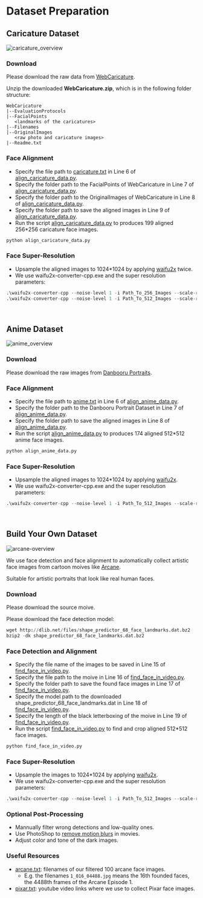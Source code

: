 # Dataset Preparation

## Caricature Dataset

![caricature_overview](https://user-images.githubusercontent.com/18130694/158067472-812df136-a4d2-485b-985c-09be27608fe3.jpg)

### Download
 
Please download the raw data from [WebCaricature](https://cs.nju.edu.cn/rl/WebCaricature.htm).

Unzip the downloaded **WebCaricature.zip**, which is in the following folder structure:
```
WebCaricature
|--EvaluationProtocols
|--FacialPoints
   <landmarks of the caricatures>
|--Filenames
|--OriginalImages
   <raw photo and caricature images>
|--Readme.txt
```

### Face Alignment

* Specify the file path to [caricature.txt](./caricature.txt) in Line 6 of [align_caricature_data.py](./align_caricature_data.py).
* Specify the folder path to the FacialPoints of WebCaricature in Line 7 of [align_caricature_data.py](./align_caricature_data.py).
* Specify the folder path to the OriginalImages of WebCaricature in Line 8 of [align_caricature_data.py](./align_caricature_data.py).
* Specify the folder path to save the aligned images in Line 9 of [align_caricature_data.py](./align_caricature_data.py).
* Run the script [align_caricature_data.py](./align_caricature_data.py) to produces 199 aligned 256\*256 caricature face images. 
```python
python align_caricature_data.py
```

### Face Super-Resolution

* Upsample the aligned images to 1024\*1024 by applying [waifu2x](https://github.com/YukihoAA/waifu2x_snowshell/releases) twice.
* We use waifu2x-converter-cpp.exe and the super resolution parameters:
```python
.\waifu2x-converter-cpp --noise-level 1 -i Path_To_256_Images --scale-ratio 2 -r 1 -o Path_To_512_Images -g 1 -a 0
.\waifu2x-converter-cpp --noise-level 1 -i Path_To_512_Images --scale-ratio 2 -r 1 -o Path_To_1024_Images -g 1 -a 0
```

<br/>

## Anime Dataset

![anime_overview](https://user-images.githubusercontent.com/18130694/158095492-e5533fe2-586a-419b-a03d-bee6970a243f.jpg)

### Download
 
Please download the raw images from [Danbooru Portraits](https://www.gwern.net/Crops#danbooru2019-portraits).

### Face Alignment

* Specify the file path to [anime.txt](./anime.txt) in Line 6 of [align_anime_data.py](./align_anime_data.py).
* Specify the folder path to the Danbooru Portrait Dataset in Line 7 of [align_anime_data.py](./align_anime_data.py).
* Specify the folder path to save the aligned images in Line 8 of [align_anime_data.py](./align_anime_data.py).
* Run the script [align_anime_data.py](./align_anime_data.py) to produces 174 aligned 512\*512 anime face images. 
```python
python align_anime_data.py
```

### Face Super-Resolution

* Upsample the aligned images to 1024\*1024 by applying [waifu2x](https://github.com/YukihoAA/waifu2x_snowshell/releases).
* We use waifu2x-converter-cpp.exe and the super resolution parameters:
```python
.\waifu2x-converter-cpp --noise-level 1 -i Path_To_512_Images --scale-ratio 2 -r 1 -o Path_To_1024_Images -g 1 -a 0
```

<br/>

## Build Your Own Dataset

![arcane-overview](https://user-images.githubusercontent.com/18130694/158124926-2e53861d-3814-485d-ad9f-d45a339dd7fe.jpg)


We use face detection and face alignment to automatically collect artistic face images from cartoon moives like [Arcane](https://www.netflix.com/sg/title/81435684?source=35).

Suitable for artistic portraits that look like real human faces.

### Download
 
Please download the source moive.

Please download the face detection model:
```python
wget http://dlib.net/files/shape_predictor_68_face_landmarks.dat.bz2
bzip2 -dk shape_predictor_68_face_landmarks.dat.bz2
```
### Face Detection and Alignment

* Specify the file name of the images to be saved in Line 15 of [find_face_in_video.py](./find_face_in_video.py).
* Specify the file path to the moive in Line 16 of [find_face_in_video.py](./find_face_in_video.py).
* Specify the folder path to save the found face images in Line 17 of [find_face_in_video.py](./find_face_in_video.py).
* Specify the model path to the downloaded shape_predictor_68_face_landmarks.dat in Line 18 of [find_face_in_video.py](./find_face_in_video.py).
* Specify the length of the black letterboxing of the moive in Line 19 of [find_face_in_video.py](./find_face_in_video.py).
* Run the script [find_face_in_video.py](./find_face_in_video.py) to find and crop aligned 512\*512 face images. 
```python
python find_face_in_video.py
```

### Face Super-Resolution

* Upsample the images to 1024\*1024 by applying [waifu2x](https://github.com/YukihoAA/waifu2x_snowshell/releases).
* We use waifu2x-converter-cpp.exe and the super resolution parameters:
```python
.\waifu2x-converter-cpp --noise-level 1 -i Path_To_512_Images --scale-ratio 2 -r 1 -o Path_To_1024_Images -g 1 -a 0
```

### Optional Post-Processing

* Mannually filter wrong detections and low-quality ones.
* Use PhotoShop to [remove motion blurs](https://helpx.adobe.com/sg/photoshop/using/reduce-camera-shake-induced-blurring.html) in movies.
* Adjust color and tone of the dark images.

### Useful Resources

* [arcane.txt](./arcane.txt): filenames of our filtered 100 arcane face images.
  - E.g. the filenames `1_016_04488.jpg` means the 16th founded faces, the 4488th frames of the Arcane Episode 1.
* [pixar.txt](./pixar.txt): youtube video links where we use to collect Pixar face images.

